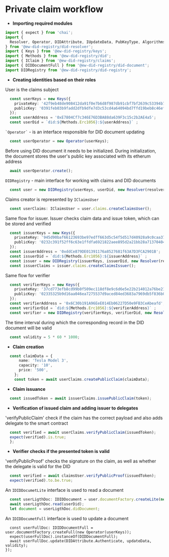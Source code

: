 # Private claim workflow

* **Importing required modules**

``` typescript
import { expect } from 'chai';
import {
  Resolver, Operator, DIDAttribute, IUpdateData, PubKeyType, Algorithms, Encoding,
} from '@ew-did-registry/did-resolver';
import { Keys } from '@ew-did-registry/keys';
import { Methods } from '@ew-did-registry/did';
import { IClaim } from '@ew-did-registry/claims';
import { DIDDocumentFull } from '@ew-did-registry/did-document';
import DIDRegistry from '@ew-did-registry/did-registry';
```

* **Creating identities based on their roles**
  
User is the claims subject

``` typescript
  const userKeys = new Keys({
    privateKey: '42f9eb48de908412da91f0e7b6d8f987db91cbf7bf2639c53394b746d91d2382',
    publicKey: '0391feb03b9fadd2dfb9dfe7d3c53cd4a64094bd7ffd19beb8c46efbeaf2724f32',
  });
  const userAddress = '0xE7804Cf7c346E76D3BA88da639F3c15c2b2AE4a5';
  const userDid = `did:${Methods.Erc1056}:${userAddress}` ;
```  
`` `Operator` `` - is an interface responsible for DID document updating
```typescript 
  const userOperator = new Operator(userKeys);
```
Before using DID document it needs to be initialized. During initialization, 
the document stores the user's public key associated with its etherum address 
``` typescript
  await userOperator.create();
```
```DIDRegistry``` - main interface for working with claims and DID documents
``` typescript
  const user = new DIDRegistry(userKeys, userDid, new Resolver(resolverSettings));
```
Claims creator is represented by ```IClaimsUser```
```typescript 
  const userClaims: IClaimsUser = user.claims.createClaimsUser();
```  
Same flow for issuer. Issuer checks claim data and issue token, which can be 
stored and verified
```typescript 
  const issuerKeys = new Keys({
    privateKey: '945d90baf66123693be97edff663d5c54f5d517d40928a9c0caa37dba3a0b042',
    publicKey: '0232c391f52ff6c63e1ffdfa6921822aee895d2a21bb28a71370404b05960c9263',
  }); 
  const issuerAddress = '0xddCe879DE01391176a8527681f63A7D3FCA2901B'; 
  const issuerDid = `did:${Methods.Erc1056}:${issuerAddress}` ; 
  const issuer = new DIDRegistry(issuerKeys, issuerDid, new Resolver(resolverSettings)); 
  const issuerClaims = issuer.claims.createClaimsIssuer();
```
Same flow for verifier
```typescript 
  const verifierKeys = new Keys({
    privateKey: '37cd773efb8cd99b0f509ec118df8e9c6d6e5e22b214012a76be215f77250b9e',
    publicKey: '02335325b9d16aa046ea7275537d9aced84ed3683a7969db5f836b0e6d62770d1e',
  }); 
  const verifierAddress = '0x6C30b191A96EeE014Eb06227D50e9FB3CeAbeafd'; 
  const verifierDid = `did:${Methods.Erc1056}:${verifierAddress}` ; 
  const verifier = new DIDRegistry(verifierKeys, verifierDid, new Resolver(resolverSettings)); 
```
The time interval during which the corresponding record in the DID document will
be valid
```typescript 
  const validity = 5 * 60 * 1000;
```
* **Claim creation**
```typescript 
  const claimData = {
      name: 'Tesla Model 3',
      capacity: '10',
      price: '500',
    }; 
    const token = await userClaims.createPublicClaim(claimData);
```
* **Claim issuance**
```typescript 
  const issuedToken = await issuerClaims.issuePublicClaim(token);
```
* **Verification of issued claim and adding issuer to delegates**

'verifyPublicClaim' check if the claim has the correct payload and
also adds delegate to the smart contract
```typescript 
  const verified = await userClaims.verifyPublicClaim(issuedToken); 
  expect(verified).is.true;
  };
```

* **Verifier checks if the presented token is valid**

'verifyPublicProof' checks the signature on the claim, as well as 
whether the delegate is valid for the DID
```typescript 
  const verified = await claimsUser.verifyPublicProof(issuedToken);
  expect(verified).to.be.true;
```

An ```IDIDDocumetLite``` interface is used to read a document
```typescript 
  const userLigthDoc: IDIDDocument = user.documentFactory.createLite(new Resolver(resolverSettings)); 
  await userLigthDoc.read(userDid); 
  let document = userLigthDoc.didDocument;
```

An ```IDIDDocumetFull``` interface is used to update a document
```typscript
  const userFullDoc: IDIDDocumentFull = user.documentFactory.createFull(new Operator(userKeys)); 
  expect(userFullDoc).instanceOf(DIDDocumentFull);
  await userFullDoc.update(DIDAttribute.Authenticate, updateData, validity); 
});
```